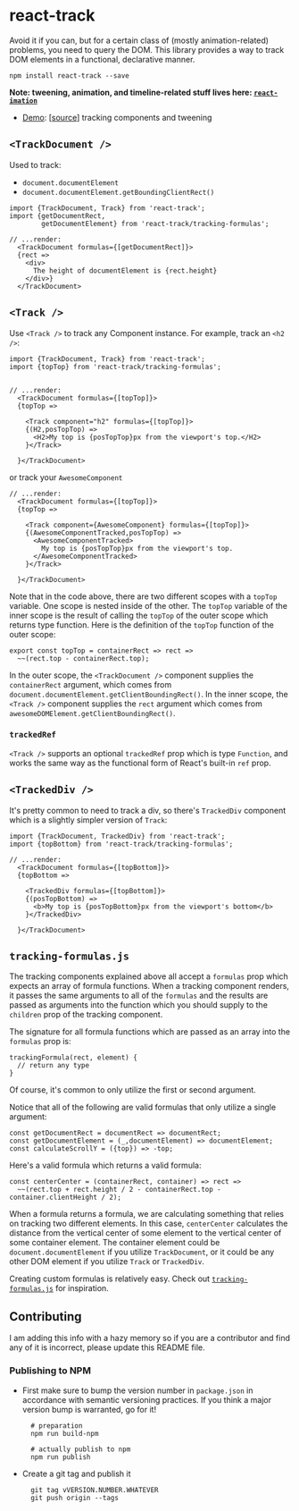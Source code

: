 # react-track

Avoid it if you can, but for a certain class of (mostly animation-related)
problems, you need to query the DOM. This library provides a way to track
DOM elements in a functional, declarative manner.

    npm install react-track --save


**Note: tweening, animation, and timeline-related stuff lives here: [`react-imation`](https://github.com/gilbox/react-imation)**


- [Demo](http://gilbox.github.io/react-track/examples/demo/demo.html): [[source](https://github.com/gilbox/react-track/blob/master/examples/demo/app.js)] tracking components and tweening


## `<TrackDocument />`

Used to track:

- `document.documentElement`
- `document.documentElement.getBoundingClientRect()`

```
import {TrackDocument, Track} from 'react-track';
import {getDocumentRect,
        getDocumentElement} from 'react-track/tracking-formulas';

// ...render:
  <TrackDocument formulas={[getDocumentRect]}>
  {rect =>
    <div>
      The height of documentElement is {rect.height}
    </div>}
  </TrackDocument>
```

## `<Track />`

Use `<Track />` to track any Component instance. For example,
track an `<h2 />`:

    import {TrackDocument, Track} from 'react-track';
    import {topTop} from 'react-track/tracking-formulas';


    // ...render:
      <TrackDocument formulas={[topTop]}>
      {topTop =>

        <Track component="h2" formulas={[topTop]}>
        {(H2,posTopTop) =>
          <H2>My top is {posTopTop}px from the viewport's top.</H2>
        }</Track>

      }</TrackDocument>


or track your `AwesomeComponent`

    // ...render:
      <TrackDocument formulas={[topTop]}>
      {topTop =>

        <Track component={AwesomeComponent} formulas={[topTop]}>
        {(AwesomeComponentTracked,posTopTop) =>
          <AwesomeComponentTracked>
            My top is {posTopTop}px from the viewport's top.
          </AwesomeComponentTracked>
        }</Track>

      }</TrackDocument>

Note that in the code above, there are two different
scopes with a `topTop` variable. One scope is nested
inside of the other. The `topTop` variable of the inner
scope is the result of calling the `topTop` of the
outer scope which returns type function. Here is the definition of the `topTop`
function of the outer scope:

    export const topTop = containerRect => rect =>
      ~~(rect.top - containerRect.top);

In the outer scope, the `<TrackDocument />` component supplies
the `containerRect` argument, which comes from
`document.documentElement.getClientBoundingRect()`.
In the inner scope, the `<Track />` component supplies the `rect` argument
which comes from `awesomeDOMElement.getClientBoundingRect()`.

### `trackedRef`

`<Track />` supports an optional `trackedRef` prop which
is type `Function`, and works the same way as the functional form of 
React's built-in `ref` prop.

## `<TrackedDiv />`

It's pretty common to need to track a div, so there's
`TrackedDiv` component which is a slightly simpler version of `Track`:

    import {TrackDocument, TrackedDiv} from 'react-track';
    import {topBottom} from 'react-track/tracking-formulas';

    // ...render:
      <TrackDocument formulas={[topBottom]}>
      {topBottom =>

        <TrackedDiv formulas={[topBottom]}>
        {(posTopBottom) =>
          <b>My top is {posTopBottom}px from the viewport's bottom</b>
        }</TrackedDiv>

      }</TrackDocument>

## `tracking-formulas.js`

The tracking components
explained above all accept a `formulas` prop which expects an array
of formula functions. When a tracking component renders, it passes
the same arguments to all of the `formulas` and the results
are passed as arguments into the function which you should
supply to the `children` prop of the tracking component.

The signature for all formula functions which are passed as an
array into the `formulas` prop is:

    trackingFormula(rect, element) {
      // return any type
    }

Of course, it's common to only utilize the first
or second argument.

Notice that all of the following are valid formulas
that only utilize a single argument:

    const getDocumentRect = documentRect => documentRect;
    const getDocumentElement = (_,documentElement) => documentElement;
    const calculateScrollY = ({top}) => -top;

Here's a valid formula which returns a valid formula:

    const centerCenter = (containerRect, container) => rect =>
      ~~(rect.top + rect.height / 2 - containerRect.top - container.clientHeight / 2);

When a formula returns a formula, we are calculating something that
relies on tracking two different elements. In this case, `centerCenter`
calculates the distance from the vertical center of some element to
the vertical center of some container element. The container element could
be `document.documentElement` if you utilize `TrackDocument`,
or it could be any other DOM element if you utilize `Track` or `TrackedDiv`.

Creating custom formulas is relatively easy.
Check out [`tracking-formulas.js`](https://github.com/gilbox/react-track/blob/master/src/tracking-formulas.js)
for inspiration.

## Contributing

I am adding this info with a hazy memory so if you are a contributor and find any of it is incorrect, please update this README file.

### Publishing to NPM

- First make sure to bump the version number in `package.json` in accordance with semantic versioning practices. If you think a major version bump is warranted, go for it!

        # preparation
        npm run build-npm
        
        # actually publish to npm
        npm run publish

- Create a git tag and publish it

        git tag vVERSION.NUMBER.WHATEVER
        git push origin --tags
